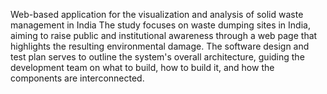 Web-based application for the visualization and analysis of solid waste management in India 
The study focuses on waste dumping sites in India, aiming to raise public and institutional awareness through a web page that highlights the resulting environmental damage.
The software design and test plan serves to outline the system's overall architecture, guiding the development team on what to build, how to build it, and how the components are interconnected.
